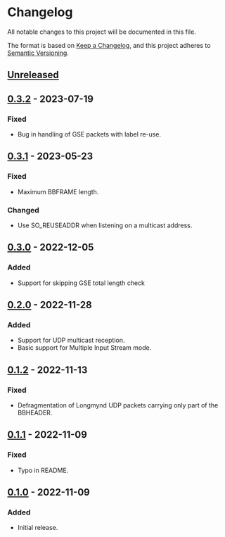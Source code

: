 # Changelog

All notable changes to this project will be documented in this file.

The format is based on [Keep a Changelog](https://keepachangelog.com/en/1.0.0/),
and this project adheres to [Semantic Versioning](https://semver.org/spec/v2.0.0.html).

## [Unreleased]

## [0.3.2] - 2023-07-19

### Fixed

- Bug in handling of GSE packets with label re-use.

## [0.3.1] - 2023-05-23

### Fixed

- Maximum BBFRAME length.

### Changed

- Use SO_REUSEADDR when listening on a multicast address.

## [0.3.0] - 2022-12-05

### Added

- Support for skipping GSE total length check

## [0.2.0] - 2022-11-28

### Added

- Support for UDP multicast reception.
- Basic support for Multiple Input Stream mode.

## [0.1.2] - 2022-11-13

### Fixed

- Defragmentation of Longmynd UDP packets carrying only part of the BBHEADER.

## [0.1.1] - 2022-11-09

### Fixed

- Typo in README.

## [0.1.0] - 2022-11-09

### Added

- Initial release.

[unreleased]: https://github.com/daniestevez/dvb-gse/compare/v0.3.2...HEAD
[0.3.2]: https://github.com/daniestevez/dvb-gse/compare/v0.3.1...v0.3.2
[0.3.1]: https://github.com/daniestevez/dvb-gse/compare/v0.3.0...v0.3.1
[0.3.0]: https://github.com/daniestevez/dvb-gse/compare/v0.2.0...v0.3.0
[0.2.0]: https://github.com/daniestevez/dvb-gse/compare/v0.1.2...v0.2.0
[0.1.2]: https://github.com/daniestevez/dvb-gse/compare/v0.1.1...v0.1.2
[0.1.1]: https://github.com/daniestevez/dvb-gse/compare/v0.1.0...v0.1.1
[0.1.0]: https://github.com/daniestevez/dvb-gse/releases/tag/v0.1.0
